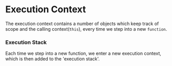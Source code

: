# Execution Context

The execution context contains a number of objects which keep track of scope and the calling context(`this`), every time we step into a new `function`.

### Execution Stack

Each time we step into a new function, we enter a new execution context, which is then added to the 'execution stack'.
